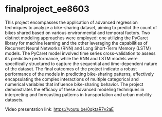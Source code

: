 # finalproject_ee8603
This project encompasses the application of advanced regression techniques to analyze a bike-sharing dataset, aiming to predict the count of bikes shared based on various environmental and temporal factors. Two distinct modeling approaches were employed: one utilizing the PyCaret library for machine learning and the other leveraging the capabilities of Recurrent Neural Networks (RNN) and Long Short-Term Memory (LSTM) models. The PyCaret model involved time series cross-validation to assess its predictive performance, while the RNN and LSTM models were specifically structured to capture the sequential and time-dependent nature of the dataset. The final outcomes of the project indicate a robust performance of the models in predicting bike-sharing patterns, effectively encapsulating the complex interactions of multiple categorical and numerical variables that influence bike-sharing behavior. The project demonstrates the efficacy of these advanced modeling techniques in interpreting and forecasting patterns in transportation and urban mobility datasets. ​

Video presentation link: https://youtu.be/0qktaR7v2aE
